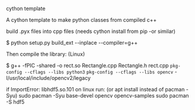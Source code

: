 cython template

A cython template to make python classes from compiled c++ 

build .pyx files into cpp files (needs cython install from pip -or similar)

$ python setup.py build_ext --inplace --compiler=g++

Then compile the library: (Linux)

$ g++ -fPIC -shared -o rect.so Rectangle.cpp Rectangle.h rect.cpp `pkg-config --cflags --libs python3` `pkg-config --cflags --libs opencv` -I/usr/local/include/opencv2/legacy


if ImportError: libhdf5.so.101 on linux run: (or apt install instead of pacman -Syu)
sudo pacman -Syu base-devel opencv opencv-samples
sudo pacman -S hdf5
